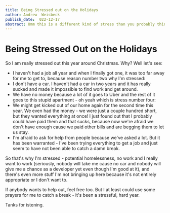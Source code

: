 ```yaml
---
title: Being Stressed out on the Holidays
author: Andrew  Weisbeck
publish_date:  022-12-17
abstract: Umm this is a different kind of stress than you probably think about.
---
```


# Being Stressed Out on the Holidays

So I am really stressed out this year around Christmas. Why? Well let's see:

- I haven't had a job all year and when I finally got one, it was too far away
  for me to get to, because reason number two why I'm stressed:
- I don't have a car. I haven't had a car in two years and it has really sucked
  and made it impossible to find work and get around.
- We have no money because a lot of it goes to Uber and the rest of it goes to
  this stupid apartment - oh yeah which is stress number four:
- We might get kicked out of our home again for the second time this year. We
  even had the money - we were just a couple hundred short, but they wanted
  everything at once! I just found out that I probably could have paid them and
  that sucks, because now we're afraid we don't have enough cause we paid other
  bills and are begging them to let us stay.
- I'm afraid to ask for help from people because we've asked a lot. But it has
  been warranted - I've been trying everything to get a job and just seem to
  have not been able to catch a damn break.

So that's why I'm stressed - potential homelessness, no work and I really want
to work (seriously, nobody will take me cause no car and nobody will give me a
chance as a developer yet even though I'm good at it), and there's even more
stuff I'm not bringing up here because it's not entirely appropriate or I don't
want to.

If anybody wants to help out, feel free too. But I at least could use some
prayers for me to catch a break - it's been a stressful, hard year.

Tanks for  istening.
